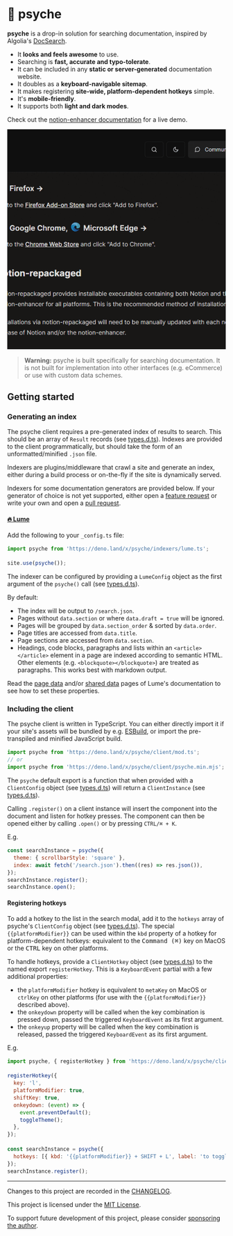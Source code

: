 # 🧠 psyche

**psyche** is a drop-in solution for searching documentation,
inspired by Algolia's [DocSearch](https://docsearch.algolia.com/).

- It **looks and feels awesome** to use.
- Searching is **fast, accurate and typo-tolerate**.
- It can be included in any **static or server-generated** documentation website.
- It doubles as a **keyboard-navigable sitemap**.
- It makes registering **site-wide, platform-dependent hotkeys** simple.
- It's **mobile-friendly**.
- It supports both **light and dark modes**.

Check out the [notion-enhancer documentation](http://notion-enhancer.github.io/) for a live demo.

![](psyche.gif)

> **Warning:** psyche is built specifically for searching documentation.
> It is not built for implementation into other interfaces (e.g. eCommerce)
> or use with custom data schemes.

## Getting started

### Generating an index

The psyche client requires a pre-generated index of results to search.
This should be an array of `Result` records (see [types.d.ts](./types.d.ts#L10)).
Indexes are provided to the client programmatically, but should take the
form of an unformatted/minified `.json` file.

Indexers are plugins/middleware that crawl a site and generate an index,
either during a build process or on-the-fly if the site is dynamically served.

Indexers for some documentation generators are provided below.
If your generator of choice is not yet supported, either open a
[feature request](https://github.com/dragonwocky/psyche/issues)
or write your own and open a [pull request](https://github.com/dragonwocky/psyche/pulls).

#### [🔥 Lume](https://lumeland.github.io/)

Add the following to your `_config.ts` file:

```ts
import psyche from 'https://deno.land/x/psyche/indexers/lume.ts';

site.use(psyche());
```

The indexer can be configured by providing a `LumeConfig` object
as the first argument of the `psyche()` call (see [types.d.ts](./types.d.ts#L133)).

By default:

- The index will be output to `/search.json`.
- Pages without `data.section` or where `data.draft = true` will be ignored.
- Pages will be grouped by `data.section_order` & sorted by `data.order`.
- Page titles are accessed from `data.title`.
- Page sections are accessed from `data.section`.
- Headings, code blocks, paragraphs and lists within an `<article></article>` element
  in a page are indexed according to semantic HTML. Other elements (e.g.
  `<blockquote></blockquote>`) are treated as paragraphs. This works best
  with markdown output.

Read the [page data](https://lumeland.github.io/creating-pages/page-data/)
and/or [shared data](https://lumeland.github.io/creating-pages/shared-data/)
pages of Lume's documentation to see how to set these properties.

### Including the client

The psyche client is written in TypeScript. You can either directly import
it if your site's assets will be bundled by e.g. [ESBuild](https://esbuild.github.io/),
or import the pre-transpiled and minified JavaScript build.

```js
import psyche from 'https://deno.land/x/psyche/client/mod.ts';
// or
import psyche from 'https://deno.land/x/psyche/client/psyche.min.mjs';
```

The `psyche` default export is a function that when provided with
a `ClientConfig` object (see [types.d.ts](./types.d.ts#L31)) will
return a `ClientInstance` (see [types.d.ts](./types.d.ts#L109)).

Calling `.register()` on a client instance will insert the component
into the document and listen for hotkey presses. The component can
then be opened either by calling `.open()` or by pressing `CTRL/⌘ + K`.

E.g.

```js
const searchInstance = psyche({
  theme: { scrollbarStyle: 'square' },
  index: await fetch('/search.json').then((res) => res.json()),
});
searchInstance.register();
searchInstance.open();
```

#### Registering hotkeys

To add a hotkey to the list in the search modal,
add it to the `hotkeys` array of psyche's `ClientConfig`
object (see [types.d.ts](./types.d.ts#L31)). The special
`{{platformModifier}}` can be used within the `kbd` property
of a hotkey for platform-dependent hotkeys: equivalent
to the <kbd>Command (⌘)</kbd> key on MacOS or the <kbd>CTRL</kbd>
key on other platforms.

To handle hotkeys, provide a `ClientHotkey` object (see [types.d.ts](./types.d.ts#L126))
to the named export `registerHotkey`. This is a `KeyboardEvent` partial with a few
additional properties:

- the `platformModifier` hotkey is equivalent to `metaKey` on MacOS
  or `ctrlKey` on other platforms (for use with the `{{platformModifier}}`
  described above).
- the `onkeydown` property will be called when the key combination is pressed
  down, passed the triggered `KeyboardEvent` as its first argument.
- the `onkeyup` property will be called when the key combination is released,
  passed the triggered `KeyboardEvent` as its first argument.

E.g.

```js
import psyche, { registerHotkey } from 'https://deno.land/x/psyche/client/psyche.min.mjs';

registerHotkey({
  key: 'l',
  platformModifier: true,
  shiftKey: true,
  onkeydown: (event) => {
    event.preventDefault();
    toggleTheme();
  },
});

const searchInstance = psyche({
  hotkeys: [{ kbd: '{{platformModifier}} + SHIFT + L', label: 'to toggle theme' }],
});
searchInstance.register();
```

---

Changes to this project are recorded in the [CHANGELOG](CHANGELOG.md).

This project is licensed under the [MIT License](LICENSE).

To support future development of this project, please consider
[sponsoring the author](https://github.com/sponsors/dragonwocky).
